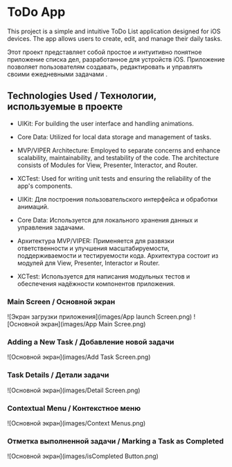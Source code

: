 # ToDo App

This project is a simple and intuitive ToDo List application designed for iOS devices. The app allows users to create, edit, and manage their daily tasks. 

Этот проект представляет собой простое и интуитивно понятное приложение списка дел, разработанное для устройств iOS. Приложение позволяет пользователям создавать, редактировать и управлять своими ежедневными задачами . 


## Technologies Used / Технологии, используемые в проекте

- UIKit: For building the user interface and handling animations.
- Core Data: Utilized for local data storage and management of tasks.
- MVP/VIPER Architecture: Employed to separate concerns and enhance scalability, maintainability, and testability of the code. The architecture consists of Modules for View, Presenter, Interactor, and Router.
- XCTest: Used for writing unit tests and ensuring the reliability of the app's components.

- UIKit: Для построения пользовательского интерфейса и обработки анимаций.
- Core Data: Используется для локального хранения данных и управления задачами.
- Архитектура MVP/VIPER: Применяется для развязки ответственности и улучшения масштабируемости, поддерживаемости и тестируемости кода. Архитектура состоит из модулей для View, Presenter, Interactor и Router.
- XCTest: Используется для написания модульных тестов и обеспечения надёжности компонентов приложения.


### Main Screen / Основной экран

![Экран загрузки приложения](images/App launch Screen.png)
![Основной экран](images/App Main Scree.png)


### Adding a New Task / Добавление новой задачи

![Основной экран](images/Add Task Screen.png)


### Task Details / Детали задачи

![Основной экран](images/Detail Screen.png)


### Contextual Menu / Контекстное меню

![Основной экран](images/Context Menus.png)


### Отметка выполненной задачи / Marking a Task as Completed

![Основной экран](images/isCompleted Button.png)
